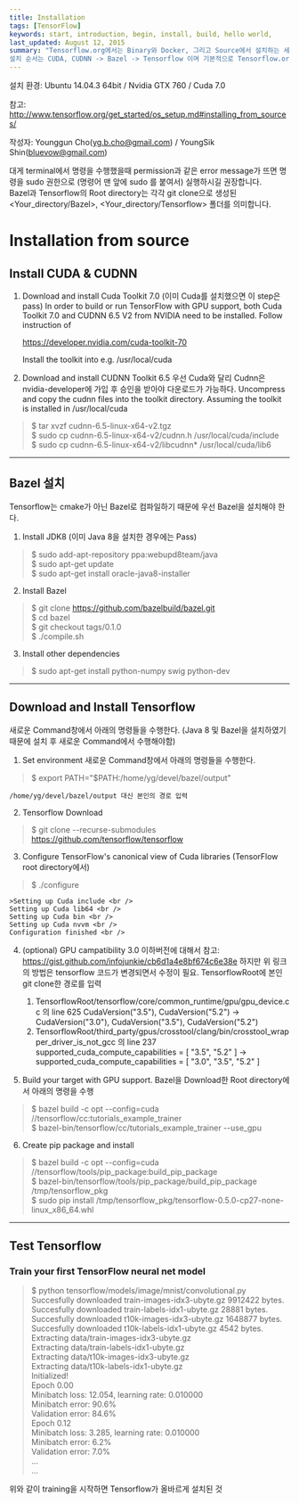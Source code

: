 ```yaml
---
title: Installation
tags: [TensorFlow]
keywords: start, introduction, begin, install, build, hello world,
last_updated: August 12, 2015
summary: "Tensorflow.org에서는 Binary와 Docker, 그리고 Source에서 설치하는 세가지 방법을 소개하는데 아래의 방법은 Source에서 Install하는 방법을 정리한 내용입니다. <br />
설치 순서는 CUDA, CUDNN -> Bazel -> Tensorflow 이며 기본적으로 Tensorflow.org의 방법에서 순서를 조금 바꾸어 정리하였습니다. <br />"
---
```


설치 환경: Ubuntu 14.04.3 64bit / Nvidia GTX 760 / Cuda 7.0

참고: http://www.tensorflow.org/get_started/os_setup.md#installing_from_sources/

작성자: Younggun Cho(yg.b.cho@gmail.com) / YoungSik Shin(bluevow@gmail.com)

대게 terminal에서 명령을 수행했을때 permission과 같은 error message가 뜨면 명령을 sudo 권한으로 (명령어 맨 앞에 sudo 를 붙여서) 실행하시길 권장합니다. <br />
Bazel과 Tensorflow의 Root directory는 각각 git clone으로 생성된 <Your_directory/Bazel>, <Your_directory/Tensorflow> 폴더를 의미합니다.

# Installation from source

## Install CUDA & CUDNN
1. Download and install Cuda Toolkit 7.0 (이미 Cuda를 설치했으면 이 step은 pass)
	In order to build or run TensorFlow with GPU support, both Cuda Toolkit 7.0 and CUDNN 6.5 V2 from NVIDIA need to be installed.
	Follow instruction of

	https://developer.nvidia.com/cuda-toolkit-70

	Install the toolkit into e.g. /usr/local/cuda
    
2. Download and install CUDNN Toolkit 6.5
	우선 Cuda와 달리 Cudnn은 nvidia-developer에 가입 후 승인을 받아야 다운로드가 가능하다.
	Uncompress and copy the cudnn files into the toolkit directory. 
    Assuming the toolkit is installed in /usr/local/cuda
> $ tar xvzf cudnn-6.5-linux-x64-v2.tgz<br />
> $ sudo cp cudnn-6.5-linux-x64-v2/cudnn.h /usr/local/cuda/include<br />
> $ sudo cp cudnn-6.5-linux-x64-v2/libcudnn* /usr/local/cuda/lib6


-----
## Bazel 설치
Tensorflow는 cmake가 아닌 Bazel로 컴파일하기 때문에 우선 Bazel을 설치해야 한다. 

1. Install JDK8 (이미 Java 8을 설치한 경우에는 Pass)
> $ sudo add-apt-repository ppa:webupd8team/java <br />
> $ sudo apt-get update<br />
> $ sudo apt-get install oracle-java8-installer

2. Install Bazel
> $ git clone https://github.com/bazelbuild/bazel.git <br />
> $ cd bazel <br />
> $ git checkout tags/0.1.0 <br />
> $ ./compile.sh

3. Install other dependencies
> $ sudo apt-get install python-numpy swig python-dev <br />

-----
    
## Download and Install Tensorflow
새로운 Command창에서 아래의 명령들을 수행한다. (Java 8 및 Bazel을 설치하였기 때문에 설치 후 새로운 Command에서 수행해야함)
    
1. Set environment
새로운 Command창에서 아래의 명령들을 수행한다.
> $ export PATH="$PATH:/home/yg/devel/bazel/output" <br />

	/home/yg/devel/bazel/output 대신 본인의 경로 입력
    
2. Tensorflow Download
> $ git clone --recurse-submodules https://github.com/tensorflow/tensorflow

3. Configure TensorFlow's canonical view of Cuda libraries (TensorFlow root directory에서)
> $ ./configure 
	
	>Setting up Cuda include <br />
	Setting up Cuda lib64 <br />
	Setting up Cuda bin <br />
	Setting up Cuda nvvm <br />
	Configuration finished <br />
    

4. (optional) GPU campatibility 3.0 이하버전에 대해서
	참고: https://gist.github.com/infojunkie/cb6d1a4e8bf674c6e38e
    하지만 위 링크의 방법은 tensorflow 코드가 변경되면서 수정이 필요. TensorflowRoot에 본인 git clone한 경로를 입력
    
	1) TensorflowRoot/tensorflow/core/common_runtime/gpu/gpu_device.cc 의 line 625
		CudaVersion("3.5"), CudaVersion("5.2")
        ->
        CudaVersion("3.0"), CudaVersion("3.5"), CudaVersion("5.2")
    2) TensorflowRoot/third_party/gpus/crosstool/clang/bin/crosstool_wrapper_driver_is_not_gcc 의 line 237
    	supported_cuda_compute_capabilities = [ "3.5", "5.2" ]
        ->
		supported_cuda_compute_capabilities = [ "3.0", "3.5", "5.2" ]

5. Build your target with GPU support.
Bazel을 Download한 Root directory에서 아래의 명령을 수행
> $ bazel build -c opt --config=cuda //tensorflow/cc:tutorials_example_trainer <br />
> $ bazel-bin/tensorflow/cc/tutorials_example_trainer --use_gpu

6. Create pip package and install
> $ bazel build -c opt --config=cuda //tensorflow/tools/pip_package:build_pip_package <br />
> $ bazel-bin/tensorflow/tools/pip_package/build_pip_package /tmp/tensorflow_pkg <br />
> $ sudo pip install /tmp/tensorflow_pkg/tensorflow-0.5.0-cp27-none-linux_x86_64.whl

-----
## Test Tensorflow
### Train your first TensorFlow neural net model
> $ python tensorflow/models/image/mnist/convolutional.py <br />
> Succesfully downloaded train-images-idx3-ubyte.gz 9912422 bytes. <br />
Succesfully downloaded train-labels-idx1-ubyte.gz 28881 bytes. <br />
Succesfully downloaded t10k-images-idx3-ubyte.gz 1648877 bytes. 
Succesfully downloaded t10k-labels-idx1-ubyte.gz 4542 bytes.<br />
Extracting data/train-images-idx3-ubyte.gz<br />
Extracting data/train-labels-idx1-ubyte.gz<br />
Extracting data/t10k-images-idx3-ubyte.gz<br />
Extracting data/t10k-labels-idx1-ubyte.gz<br />
Initialized!<br />
Epoch 0.00<br />
Minibatch loss: 12.054, learning rate: 0.010000<br />
Minibatch error: 90.6%<br />
Validation error: 84.6%<br />
Epoch 0.12<br />
Minibatch loss: 3.285, learning rate: 0.010000<br />
Minibatch error: 6.2%<br />
Validation error: 7.0%<br />
...<br />
...

위와 같이 training을 시작하면 Tensorflow가 올바르게 설치된 것

